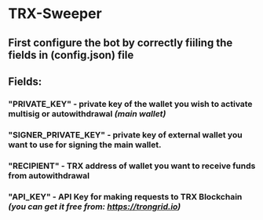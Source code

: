 # TRX-Sweeper

## First configure the bot by correctly fiiling the fields in (config.json) file
## Fields:
### "PRIVATE_KEY" - private key of the wallet you wish to activate multisig or autowithdrawal *(main wallet)*
### "SIGNER_PRIVATE_KEY" - private key of external wallet you want to use for signing the main wallet.
### "RECIPIENT" - TRX address of wallet you want to receive funds from autowithdrawal
### "API_KEY" - API Key for making requests to TRX Blockchain *(you can get it free from: https://trongrid.io)*

